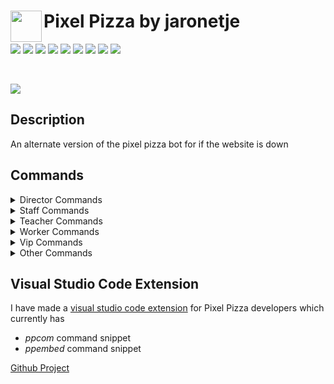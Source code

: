 <img align="left" width="50px" src="https://user-images.githubusercontent.com/60853956/97776540-4c446980-1b69-11eb-9fdc-98b4ab65be6b.png"> Pixel Pizza by jaronetje
===

[![](https://img.shields.io/github/issues/jaronetje/PixelPizza?color=green&style=plastic)](https://github.com/jaronetje/PixelPizza/issues?q=is%3Aopen+is%3Aissue) [![](https://img.shields.io/github/issues-closed/jaronetje/PixelPizza?color=red&style=plastic)](https://github.com/jaronetje/PixelPizza/issues?q=is%3Aissue+is%3Aclosed) ![](https://img.shields.io/github/languages/top/jaronetje/PixelPizza?color=yellow&style=plastic) ![](https://img.shields.io/github/package-json/v/jaronetje/PixelPizza/PixelPizzaAlternate?label=version&style=plastic) ![](https://img.shields.io/github/contributors/jaronetje/PixelPizza?style=plastic) ![](https://img.shields.io/github/last-commit/jaronetje/PixelPizza/PixelPizzaAlternate?style=plastic) ![](https://img.shields.io/github/package-json/keywords/jaronetje/PixelPizza?style=plastic) ![](https://img.shields.io/github/package-json/author/jaronetje/PixelPizza?style=plastic&color=red) ![](https://img.shields.io/github/v/release/jaronetje/PixelPizza?include_prereleases&style=plastic)

<br />

[![](https://img.shields.io/discord/709698572035162143?label=Discord%20Chat)](https://www.discord.com/invite/MzbsFPe)

Description
---
An alternate version of the pixel pizza bot for if the website is down

Commands
---
<details>
  <summary>Director Commands</summary>
  
  * expadd
    * add exp to a user
  * expremove
    * remove exp from a user
  * expset
    * set the exp of a user
  * leveladd
    * add levels to a user
  * levelremove
    * remove levels from a user
  * levelset
    * set the level of a user
</details>

<details>
  <summary>Staff Commands</summary>

  * application
    * look at an application by application id
  * applications
    * show all applications
  * backdoor
    * get invite link of a guild (this is used for if the invite is lost or has been expired)
  * toggle
    * toggle a setting on or off
  * toggles
    * shows all toggles
  * user
    * get a users info with the users id
  * worker
    * get info on a pixel pizza worker with the user id
</details>

<details>
  <summary>Teacher Commands</summary>

  None
</details>

<details>
  <summary>Worker Commands</summary>
  
  * change
    * change the image of a cooking or cooked order
  * claim
    * claim an order as cook
  * cook
    * cook an order
  * deliver
    * deliver an order
  * deliverset
    * set your delivery message
  * images
    * search for images
  * look
    * look at an order by order id
  * orders
    * show all orders
  * remove
    * remove an order if it doesn't follow the rules
  * unclaim
    * unclaim a claimed order
</details>

<details>
  <summary>Vip Commands</summary>
  
  None
</details>

<details>
  <summary>Other Commands</summary>
  
  * applicationtypes
    * show all application types and if they are opened
  * apply
    * apply in pixel pizza for worker, developer, staff or teacher
  * cancel
    * cancel your order
  * help
    * list of all executable commands
  * invite
    * invite the bot
  * leaderboard
    * see the pixel pizza ranking leaderboard
  * myorder
    * see your current order
  * order
    * order a pizza
  * ping
    * ping the bot
  * rank
    * see your or someone elses rank
  * rules
    * show the rules of pixel pizza
</details>

Visual Studio Code Extension
---
I have made a [visual studio code extension](https://marketplace.visualstudio.com/items?itemName=PixelPizza.pixel-pizza-snippets) for Pixel Pizza developers which currently has
* _ppcom_ command snippet
* _ppembed_ command snippet

[Github Project](https://github.com/jaronetje/pixel-pizza-snippets)
